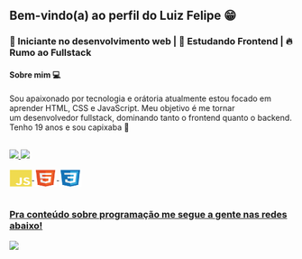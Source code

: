 ## Bem-vindo(a) ao perfil do Luiz Felipe 😁
### 🚀 Iniciante no desenvolvimento web | 🎯 Estudando Frontend | 🔥 Rumo ao Fullstack <br>

#### Sobre mim 💻
Sou apaixonado por tecnologia e orátoria atualmente estou focado em aprender HTML, CSS e JavaScript. Meu objetivo é me tornar <br>
um desenvolvedor fullstack, dominando tanto o frontend quanto o backend. Tenho 19 anos e sou capixaba 📌

<br>
 <div>
   <a href="https://github.com/Luizf-devdias">
   <img height="180em" src="https://github-readme-stats.vercel.app/api?username=Luizf-devdias&show_icons=true&theme=tokyonight&include_all_commits=true&count_private=true"/>
   <img height="180em" src="https://github-readme-stats.vercel.app/api/top-langs/?username=Luizf-devdias&layout=compact&langs_count=6&theme=tokyonight"/>
</div>
    
<div style="display: inline_block"><br>
  <img align="center" alt="Js" height="30" width="40" src="https://raw.githubusercontent.com/devicons/devicon/master/icons/javascript/javascript-plain.svg">
  <img align="center" alt="HTML" height="30" width="40" src="https://raw.githubusercontent.com/devicons/devicon/master/icons/html5/html5-original.svg">
  <img align="center" alt="CSS" height="30" width="40" src="https://raw.githubusercontent.com/devicons/devicon/master/icons/css3/css3-original.svg">
</div>
 
<br>
 
### Pra conteúdo sobre programação me segue a gente nas redes abaixo!
 
<div> 
 <a href = "mailto:luizfdias027@gmail.com"><img src="https://img.shields.io/badge/-Gmail-%23333?style=for-the-badge&logo=gmail&logoColor=white" target="_blank"></a>
</div>
